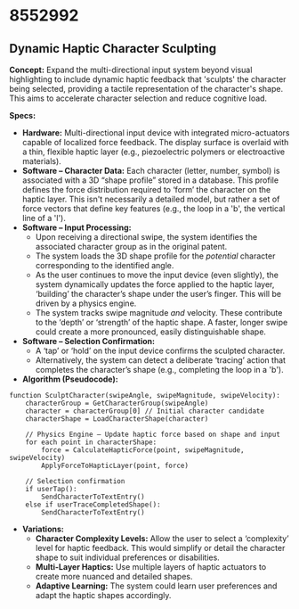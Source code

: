# 8552992

## Dynamic Haptic Character Sculpting

**Concept:** Expand the multi-directional input system beyond visual highlighting to include dynamic haptic feedback that 'sculpts' the character being selected, providing a tactile representation of the character's shape. This aims to accelerate character selection and reduce cognitive load.

**Specs:**

*   **Hardware:** Multi-directional input device with integrated micro-actuators capable of localized force feedback. The display surface is overlaid with a thin, flexible haptic layer (e.g., piezoelectric polymers or electroactive materials).
*   **Software – Character Data:** Each character (letter, number, symbol) is associated with a 3D “shape profile” stored in a database. This profile defines the force distribution required to ‘form’ the character on the haptic layer. This isn't necessarily a detailed model, but rather a set of force vectors that define key features (e.g., the loop in a 'b', the vertical line of a 'l').
*   **Software – Input Processing:**
    *   Upon receiving a directional swipe, the system identifies the associated character group as in the original patent.
    *   The system loads the 3D shape profile for the *potential* character corresponding to the identified angle.
    *   As the user continues to move the input device (even slightly), the system dynamically updates the force applied to the haptic layer, ‘building’ the character’s shape under the user’s finger. This will be driven by a physics engine.
    *   The system tracks swipe magnitude *and* velocity. These contribute to the ‘depth’ or ‘strength’ of the haptic shape. A faster, longer swipe could create a more pronounced, easily distinguishable shape.
*   **Software – Selection Confirmation:**
    *   A ‘tap’ or ‘hold’ on the input device confirms the sculpted character.
    *   Alternatively, the system can detect a deliberate ‘tracing’ action that completes the character’s shape (e.g., completing the loop in a 'b').
*   **Algorithm (Pseudocode):**

```
function SculptCharacter(swipeAngle, swipeMagnitude, swipeVelocity):
    characterGroup = GetCharacterGroup(swipeAngle)
    character = characterGroup[0] // Initial character candidate
    characterShape = LoadCharacterShape(character)
    
    // Physics Engine – Update haptic force based on shape and input
    for each point in characterShape:
        force = CalculateHapticForce(point, swipeMagnitude, swipeVelocity)
        ApplyForceToHapticLayer(point, force)
    
    // Selection confirmation
    if userTap():
        SendCharacterToTextEntry()
    else if userTraceCompletedShape():
        SendCharacterToTextEntry()
```

*   **Variations:**
    *   **Character Complexity Levels:** Allow the user to select a ‘complexity’ level for haptic feedback. This would simplify or detail the character shape to suit individual preferences or disabilities.
    *   **Multi-Layer Haptics:** Use multiple layers of haptic actuators to create more nuanced and detailed shapes.
    *   **Adaptive Learning:** The system could learn user preferences and adapt the haptic shapes accordingly.